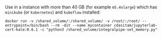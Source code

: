 
Use in a instance with more than 40 GB (for example `m5.4xlarge`) which has `minikube` (or `kubernetes`) and `kubeflow` installed:

```
docker run -v /shared_volume/:/shared_volume/ -v /root/:/root/ --entrypoint=/bin/bash --rm -dit --name mycontainer cdasitam/jupyterlab-cert-kale:0.6.1 -c "python3 /shared_volume/integralpipe-set_memory.py"
```
